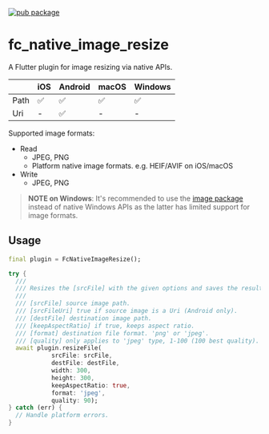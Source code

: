 [![pub package](https://img.shields.io/pub/v/fc_native_image_resize.svg)](https://pub.dev/packages/fc_native_image_resize)

# fc_native_image_resize

A Flutter plugin for image resizing via native APIs.

|      | iOS | Android | macOS | Windows |
| ---- | --- | ------- | ----- | ------- |
| Path | ✅  | ✅      | ✅    | ✅      |
| Uri  | -   | ✅      | -     | -       |

Supported image formats:

- Read
  - JPEG, PNG
  - Platform native image formats. e.g. HEIF/AVIF on iOS/macOS
- Write
  - JPEG, PNG

> **NOTE on Windows**: It's recommended to use the [image package](https://pub.dev/packages/image) instead of native Windows APIs as the latter has limited support for image formats.

## Usage

```dart
final plugin = FcNativeImageResize();

try {
  ///
  /// Resizes the [srcFile] with the given options and saves the results to [destFile].
  ///
  /// [srcFile] source image path.
  /// [srcFileUri] true if source image is a Uri (Android only).
  /// [destFile] destination image path.
  /// [keepAspectRatio] if true, keeps aspect ratio.
  /// [format] destination file format. 'png' or 'jpeg'.
  /// [quality] only applies to 'jpeg' type, 1-100 (100 best quality).
  await plugin.resizeFile(
            srcFile: srcFile,
            destFile: destFile,
            width: 300,
            height: 300,
            keepAspectRatio: true,
            format: 'jpeg',
            quality: 90);
} catch (err) {
  // Handle platform errors.
}
```
